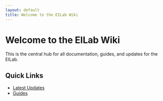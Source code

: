 ```yaml
---
layout: default
title: Welcome to the EILab Wiki
---
```


# Welcome to the EILab Wiki

This is the central hub for all documentation, guides, and updates for the EILab.

## Quick Links

-   [Latest Updates](/demo_wiki_eilab/Updates/2025-06-23)
-   [Guides](/demo_wiki_eilab/Guides/Presentations/index)
